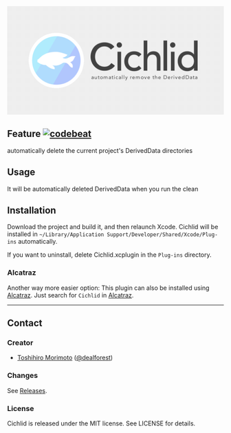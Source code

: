 ![Cichlid](https://raw.githubusercontent.com/dealforest/Cichlid/master/images/banner.png)

## Feature [![codebeat](https://codebeat.co/badges/67de52ee-7034-4d20-8faa-19b9ec7f3d2d)](https://codebeat.co/projects/github-com-dealforest-cichlid)

automatically delete the current project's DerivedData directories

## Usage

It will be automatically deleted DerivedData when you run the clean

## Installation

Download the project and build it, and then relaunch Xcode.
Cichlid will be installed in `~/Library/Application Support/Developer/Shared/Xcode/Plug-ins` automatically.

If you want to uninstall, delete Cichlid.xcplugin in the `Plug-ins` directory.

### Alcatraz

Another way more easier option: This plugin can also be installed using [Alcatraz](https://github.com/alcatraz/alcatraz-packages).
Just search for `Cichlid` in [Alcatraz](https://github.com/alcatraz/alcatraz-packages).

---

## Contact

### Creator

- [Toshihiro Morimoto](http://github.com/dealforest) ([@dealforest](https://twitter.com/dealforest))

### Changes

See [Releases](https://github.com/dealforest/Cichlid/releases).

### License

Cichlid is released under the MIT license. See LICENSE for details.
